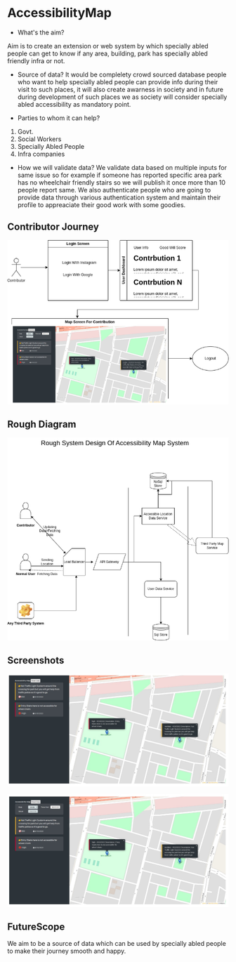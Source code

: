 # AccessibilityMap

- What's the aim?

Aim is to create an extension or web system by which specially abled people can get to know if any area, building, park has specially abled friendly infra or not.


- Source of data?
It would be complelety crowd sourced database people who want to help specially abled people can provide info during their visit to such places, it will also create awarness in society and in future during development of such places we as society will consider specially abled accessibility as mandatory point.

- Parties to whom it can help?
1. Govt.
2. Social Workers
3. Specially Abled People
4. Infra companies

- How we will validate data?
We validate data based on multiple inputs for same issue so for example if someone has reported specific area park has no wheelchair friendly stairs so we will publish it once more than 10 people report same. We also authenticate people who are going to provide data through various authentication system and maintain their profile to appreaciate their good work with some goodies.

## Contributor Journey

![contributorjourney](https://github.com/learneradarsh/AccessibilityMap/blob/master/assets/Contributor%20Journey.png)


## Rough Diagram

![roughdiagram](https://github.com/learneradarsh/AccessibilityMap/blob/master/assets/Rough%20System%20Design%20Diagram.png)


## Screenshots

![Screen1](https://github.com/learneradarsh/AccessibilityMap/blob/master/assets/screen1.jpeg)


![Screen2](https://github.com/learneradarsh/AccessibilityMap/blob/master/assets/screen2.jpeg)


## FutureScope

We aim to be a source of data which can be used by specially abled people to make their journey smooth and happy.
